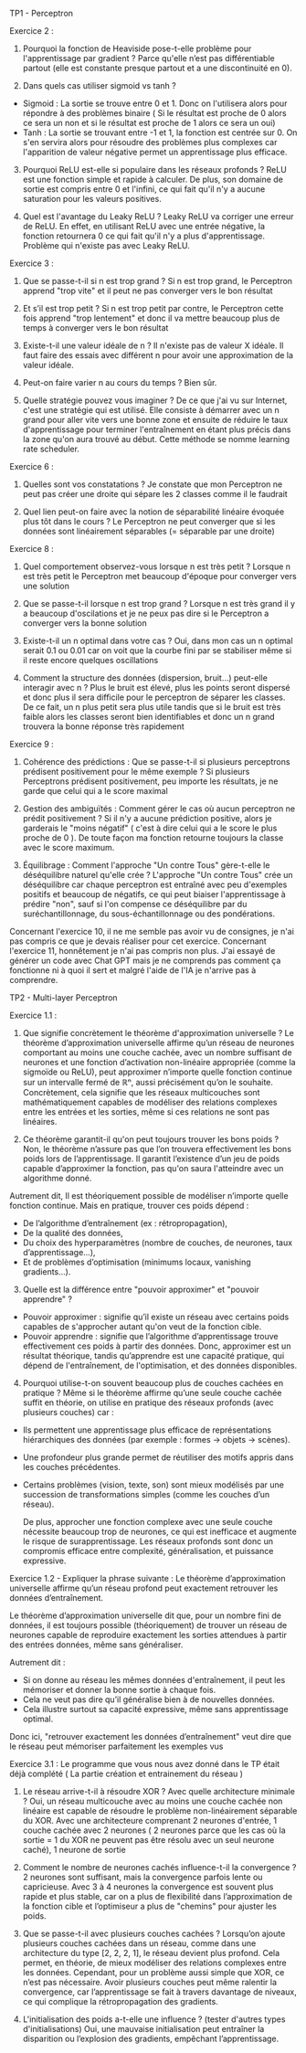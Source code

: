 TP1 - Perceptron

Exercice 2 :

1. Pourquoi la fonction de Heaviside pose-t-elle problème pour l'apprentissage par gradient ?
   Parce qu'elle n’est pas différentiable partout (elle est constante presque partout et a une discontinuité en 0).

2. Dans quels cas utiliser sigmoid vs tanh ?

- Sigmoid : La sortie se trouve entre 0 et 1. Donc on l'utilisera alors pour répondre à des problèmes binaire ( Si le résultat est proche de 0 alors ce sera un non et si le résultat est proche de 1 alors ce sera un oui)
- Tanh : La sortie se trouvant entre -1 et 1, la fonction est centrée sur 0. On s'en servira alors pour résoudre des problèmes plus complexes car l'apparition de valeur négative permet un apprentissage plus efficace.

3. Pourquoi ReLU est-elle si populaire dans les réseaux profonds ?
   ReLU est une fonction simple et rapide à calculer. De plus, son domaine de sortie est compris entre 0 et l'infini, ce qui fait qu'il n'y a aucune saturation pour les valeurs positives.

4. Quel est l'avantage du Leaky ReLU ?
   Leaky ReLU va corriger une erreur de ReLU. En effet, en utilisant ReLU avec une entrée négative, la fonction retournera 0 ce qui fait qu'il n'y a plus d'apprentissage. Problème qui n'existe pas avec Leaky ReLU.

Exercice 3 :

1. Que se passe-t-il si n est trop grand ?
   Si n est trop grand, le Perceptron apprend "trop vite" et il peut ne pas converger vers le bon résultat

2. Et s’il est trop petit ?
   Si n est trop petit par contre, le Perceptron cette fois apprend "trop lentement" et donc il va mettre beaucoup plus de temps à converger vers le bon résultat

3. Existe-t-il une valeur idéale de n ?
   Il n'existe pas de valeur X idéale. Il faut faire des essais avec différent n pour avoir une approximation de la valeur idéale.

4. Peut-on faire varier n au cours du temps ?
   Bien sûr.

5. Quelle stratégie pouvez vous imaginer ?
   De ce que j'ai vu sur Internet, c'est une stratégie qui est utilisé. Elle consiste à démarrer avec un n grand pour aller vite vers une bonne zone et ensuite de réduire le taux d'apprentissage pour terminer l'entraînement en étant plus précis dans la zone qu'on aura trouvé au début. Cette méthode se nomme learning rate scheduler.

Exercice 6 :

1. Quelles sont vos constatations ?
   Je constate que mon Perceptron ne peut pas créer une droite qui sépare les 2 classes comme il le faudrait

2. Quel lien peut-on faire avec la notion de séparabilité linéaire évoquée plus tôt dans le cours ?
   Le Perceptron ne peut converger que si les données sont linéairement séparables (= séparable par une droite)

Exercice 8 :

1. Quel comportement observez-vous lorsque n est très petit ?
   Lorsque n est très petit le Perceptron met beaucoup d'époque pour converger vers une solution

2. Que se passe-t-il lorsque n est trop grand ?
   Lorsque n est très grand il y a beaucoup d'oscilations et je ne peux pas dire si le Perceptron a converger vers la bonne solution

3. Existe-t-il un n optimal dans votre cas ?
   Oui, dans mon cas un n optimal serait 0.1 ou 0.01 car on voit que la courbe fini par se stabiliser même si il reste encore quelques oscillations

4. Comment la structure des données (dispersion, bruit…) peut-elle interagir avec n ?
   Plus le bruit est élevé, plus les points seront dispersé et donc plus il sera difficile pour le perceptron de séparer les classes. De ce fait, un n plus petit sera plus utile tandis que si le bruit est très faible alors les classes seront bien identifiables et donc un n grand trouvera la bonne réponse très rapidement

Exercice 9 :

1. Cohérence des prédictions : Que se passe-t-il si plusieurs perceptrons prédisent positivement pour le même exemple ?
   Si plusieurs Perceptrons prédisent positivement, peu importe les résultats, je ne garde que celui qui a le score maximal

2. Gestion des ambiguïtés : Comment gérer le cas où aucun perceptron ne prédit positivement ?
   Si il n'y a aucune prédiction positive, alors je garderais le "moins négatif" ( c'est à dire celui qui a le score le plus proche de 0 ). De toute façon ma fonction retourne toujours la classe avec le score maximum.

3. Équilibrage : Comment l'approche "Un contre Tous" gère-t-elle le déséquilibre naturel qu'elle crée ?
   L'approche "Un contre Tous" crée un déséquilibre car chaque perceptron est entraîné avec peu d'exemples positifs et beaucoup de négatifs, ce qui peut biaiser l'apprentissage à prédire "non", sauf si l'on compense ce déséquilibre par du suréchantillonnage, du sous-échantillonnage ou des pondérations.

Concernant l'exercice 10, il ne me semble pas avoir vu de consignes, je n'ai pas compris ce que je devais réaliser pour cet exercice.
Concernant l'exercice 11, honnêtement je n'ai pas compris non plus. J'ai essayé de générer un code avec Chat GPT mais je ne comprends pas comment ça fonctionne ni à quoi il sert et malgré l'aide de l'IA je n'arrive pas à comprendre.

TP2 - Multi-layer Perceptron

Exercice 1.1 :

1. Que signifie concrètement le théorème d'approximation universelle ?
   Le théorème d’approximation universelle affirme qu’un réseau de neurones comportant au moins une couche cachée, avec un nombre suffisant de neurones et une fonction d’activation non-linéaire appropriée (comme la sigmoïde ou ReLU), peut approximer n’importe quelle fonction continue sur un intervalle fermé de ℝⁿ, aussi précisément qu’on le souhaite.
   Concrètement, cela signifie que les réseaux multicouches sont mathématiquement capables de modéliser des relations complexes entre les entrées et les sorties, même si ces relations ne sont pas linéaires.

2. Ce théorème garantit-il qu'on peut toujours trouver les bons poids ?
   Non, le théorème n’assure pas que l’on trouvera effectivement les bons poids lors de l’apprentissage. Il garantit l’existence d’un jeu de poids capable d’approximer la fonction, pas qu'on saura l'atteindre avec un algorithme donné.

Autrement dit, Il est théoriquement possible de modéliser n’importe quelle fonction continue. Mais en pratique, trouver ces poids dépend :

- De l’algorithme d’entraînement (ex : rétropropagation),
- De la qualité des données,
- Du choix des hyperparamètres (nombre de couches, de neurones, taux d’apprentissage…),
- Et de problèmes d’optimisation (minimums locaux, vanishing gradients…).

3. Quelle est la différence entre "pouvoir approximer" et "pouvoir apprendre" ?

- Pouvoir approximer : signifie qu’il existe un réseau avec certains poids capables de s'approcher autant qu'on veut de la fonction cible.
- Pouvoir apprendre : signifie que l’algorithme d’apprentissage trouve effectivement ces poids à partir des données.
  Donc, approximer est un résultat théorique, tandis qu’apprendre est une capacité pratique, qui dépend de l'entraînement, de l'optimisation, et des données disponibles.

4. Pourquoi utilise-t-on souvent beaucoup plus de couches cachées en pratique ?
   Même si le théorème affirme qu’une seule couche cachée suffit en théorie, on utilise en pratique des réseaux profonds (avec plusieurs couches) car :

- Ils permettent une apprentissage plus efficace de représentations hiérarchiques des données (par exemple : formes → objets → scènes).
- Une profondeur plus grande permet de réutiliser des motifs appris dans les couches précédentes.
- Certains problèmes (vision, texte, son) sont mieux modélisés par une succession de transformations simples (comme les couches d’un réseau).

  De plus, approcher une fonction complexe avec une seule couche nécessite beaucoup trop de neurones, ce qui est inefficace et augmente le risque de surapprentissage. Les réseaux profonds sont donc un compromis efficace entre complexité, généralisation, et puissance expressive.

Exercice 1.2 - Expliquer la phrase suivante :
Le théorème d’approximation universelle affirme qu’un réseau profond peut exactement retrouver les données d’entraînement.

Le théorème d’approximation universelle dit que, pour un nombre fini de données, il est toujours possible (théoriquement) de trouver un réseau de neurones capable de reproduire exactement les sorties attendues à partir des entrées données, même sans généraliser.

Autrement dit :

- Si on donne au réseau les mêmes données d'entraînement, il peut les mémoriser et donner la bonne sortie à chaque fois.
- Cela ne veut pas dire qu’il généralise bien à de nouvelles données.
- Cela illustre surtout sa capacité expressive, même sans apprentissage optimal.

Donc ici, "retrouver exactement les données d’entraînement" veut dire que le réseau peut mémoriser parfaitement les exemples vus

Exercice 3.1 : Le programme que vous nous avez donné dans le TP était déjà complété ( La partie création et entrainement du réseau )

1. Le réseau arrive-t-il à résoudre XOR ? Avec quelle architecture minimale ?
   Oui, un réseau multicouche avec au moins une couche cachée non linéaire est capable de résoudre le problème non-linéairement séparable du XOR.
   Avec une architecteure comprenant 2 neurones d'entrée, 1 couche cachée avec 2 neurones ( 2 neurones parce que les cas où la sortie = 1 du XOR ne peuvent pas être résolu avec un seul neurone caché), 1 neurone de sortie

2. Comment le nombre de neurones cachés influence-t-il la convergence ?
   2 neurones sont suffisant, mais la convergence parfois lente ou capricieuse. Avec 3 à 4 neurones la convergence est souvent plus rapide et plus stable, car on a plus de flexibilité dans l’approximation de la fonction cible et l’optimiseur a plus de "chemins" pour ajuster les poids.

3. Que se passe-t-il avec plusieurs couches cachées ?
   Lorsqu’on ajoute plusieurs couches cachées dans un réseau, comme dans une architecture du type [2, 2, 2, 1], le réseau devient plus profond. Cela permet, en théorie, de mieux modéliser des relations complexes entre les données. Cependant, pour un problème aussi simple que XOR, ce n’est pas nécessaire. Avoir plusieurs couches peut même ralentir la convergence, car l’apprentissage se fait à travers davantage de niveaux, ce qui complique la rétropropagation des gradients.

4. L'initialisation des poids a-t-elle une influence ? (tester d'autres types d'initialisations)
   Oui, une mauvaise initialisation peut entraîner la disparition ou l’explosion des gradients, empêchant l’apprentissage.
